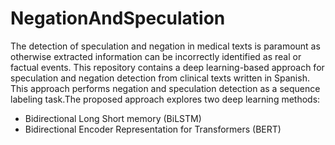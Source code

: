 # NegationAndSpeculation
The detection of speculation and negation in medical texts is paramount as otherwise extracted information can be incorrectly identified as real or factual events.
This repository contains a deep learning-based approach for speculation and negation detection from clinical texts written in Spanish. This approach performs negation and speculation detection as a sequence labeling task.The proposed approach explores two deep learning methods: 
 <ul>

 <li> Bidirectional Long Short memory (BiLSTM)
 <li> Bidirectional Encoder Representation for Transformers (BERT)  
</ul>
